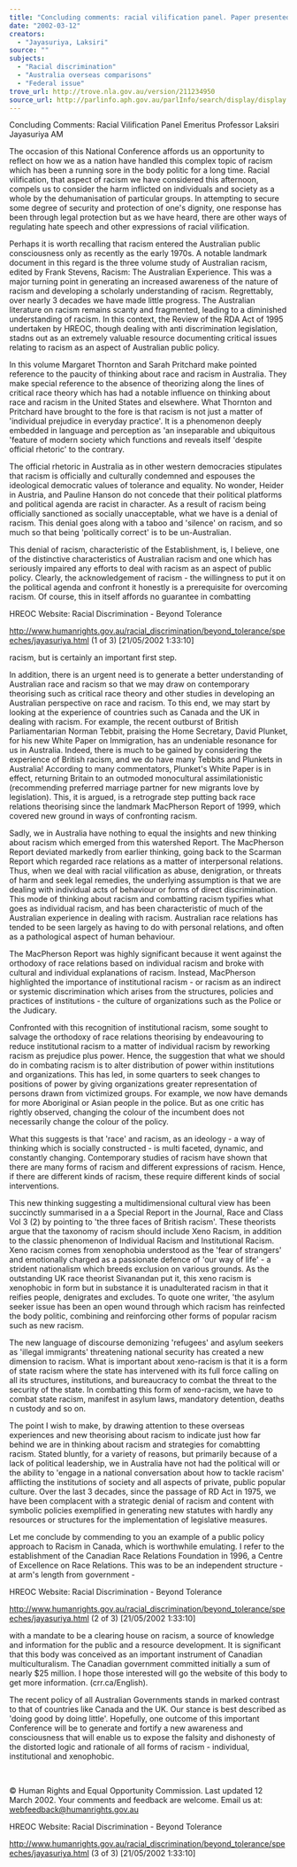 ```yaml
---
title: "Concluding comments: racial vilification panel. Paper presented at the National Conference on Racism: Beyond Tolerance, Sydney Opera House, 12-13 March 2002, organised by the Human Rights and Equal Opportunity Commission."
date: "2002-03-12"
creators:
  - "Jayasuriya, Laksiri"
source: ""
subjects:
  - "Racial discrimination"
  - "Australia overseas comparisons"
  - "Federal issue"
trove_url: http://trove.nla.gov.au/version/211234950
source_url: http://parlinfo.aph.gov.au/parlInfo/search/display/display.w3p;query=Id%3A%22media/pressrel/E0M66%22
---
```


 Concluding Comments: Racial Vilification Panel Emeritus Professor Laksiri Jayasuriya AM

 The occasion of this National Conference affords us an opportunity to reflect on how we as a nation have handled this complex topic of racism which has been a running sore in the body politic for a long time. Racial vilification, that aspect of racism we have considered this afternoon, compels us to consider the harm inflicted on individuals and society as a whole by the dehumanisation of particular groups. In attempting to secure some degree of security and protection of one's dignity, one response has been through legal protection but as we have heard, there are other ways of regulating hate speech and other expressions of racial vilification.

 Perhaps it is worth recalling that racism entered the Australian public consciousness only as recently as the early 1970s. A notable landmark document in this regard is the three volume study of Australian racism, edited by Frank Stevens, Racism: The Australian Experience. This was a major turning point in generating an increased awareness of the nature of racism and developing a scholarly understanding of racism. Regrettably, over nearly 3 decades we have made little progress. The Australian literature on racism remains scanty and fragmented, leading to a diminished understanding of racism. In this context, the Review of the RDA Act of 1995 undertaken by HREOC, though dealing with anti discrimination legislation, stadns out as an extremely valuable resource documenting critical issues relating to racism as an aspect of Australian public policy.

 In this volume Margaret Thornton and Sarah Pritchard make pointed reference to the paucity of thinking about race and racism in Australia. They make special reference to the absence of theorizing along the lines of critical race theory which has had a notable influence on thinking about race and racism in the United States and elsewhere. What Thornton and Pritchard have brought to the fore is that racism is not just a matter of 'individual prejudice in everyday practice'. It is a phenomenon deeply embedded in language and perception as 'an inseparable and ubiquitous 'feature of modern society which functions and reveals itself 'despite official rhetoric' to the contrary.

 The official rhetoric in Australia as in other western democracies stipulates that racism is officially and culturally condemned and espouses the ideological democratic values of tolerance and equality. No wonder, Heider in Austria, and Pauline Hanson do not concede that their political platforms and political agenda are racist in character. As a result of racism being officially sanctioned as socially unacceptable, what we have is a denial of racism. This denial goes along with a taboo and 'silence' on racism, and so much so that being 'politically correct' is to be un-Australian.

 This denial of racism, characteristic of the Establishment, is, I believe, one of the distinctive characteristics of Australian racism and one which has seriously impaired any efforts to deal with racism as an aspect of public policy. Clearly, the acknowledgement of racism - the willingness to put it on the political agenda and confront it honestly is a prerequisite for overcoming racism. Of course, this in itself affords no guarantee in combatting

 HREOC Website: Racial Discrimination - Beyond Tolerance

 http://www.humanrights.gov.au/racial_discrimination/beyond_tolerance/speeches/jayasuriya.html (1 of 3) [21/05/2002 1:33:10]

 racism, but is certainly an important first step.

 In addition, there is an urgent need is to generate a better understanding of Australian race and racism so that we may draw on contemporary theorising such as critical race theory and other studies in developing an Australian perspective on race and racism. To this end, we may start by looking at the experience of countries such as Canada and the UK in dealing with racism. For example, the recent outburst of British Parliamentarian Norman Tebbit, praising the Home Secretary, David Plunket, for his new White Paper on Immigration, has an undeniable resonance for us in Australia. Indeed, there is much to be gained by considering the experience of British racism, and we do have many Tebbits and Plunkets in Australia! According to many commentators, Plunket's White Paper is in effect, returning Britain to an outmoded monocultural assimilationistic (recommending preferred marriage partner for new migrants love by legislation). This, it is argued, is a retrograde step putting back race relations theorising since the landmark MacPherson Report of 1999, which covered new ground in ways of confronting racism.

 Sadly, we in Australia have nothing to equal the insights and new thinking about racism which emerged from this watershed Report. The MacPherson Report deviated markedly from earlier thinking, going back to the Scarman Report which regarded race relations as a matter of interpersonal relations. Thus, when we deal with racial vilification as abuse, denigration, or threats of harm and seek legal remedies, the underlying assumption is that we are dealing with individual acts of behaviour or forms of direct discrimination. This mode of thinking about racism and combatting racism typifies what goes as individual racism, and has been characteristic of much of the Australian experience in dealing with racism. Australian race relations has tended to be seen largely as having to do with personal relations, and often as a pathological aspect of human behaviour.

 The MacPherson Report was highly significant because it went against the orthodoxy of race relations based on individual racism and broke with cultural and individual explanations of racism. Instead, MacPherson highlighted the importance of institutional racism - or racism as an indirect or systemic discrimination which arises from the structures, policies and practices of institutions - the culture of organizations such as the Police or the Judicary.

 Confronted with this recognition of institutional racism, some sought to salvage the orthodoxy of race relations theorising by endeavouring to reduce institutional racism to a matter of individual racism by reworking racism as prejudice plus power. Hence, the suggestion that what we should do in combating racism is to alter distribution of power within institutions and organizations. This has led, in some quarters to seek changes to positions of power by giving organizations greater representation of persons drawn from victimized groups. For example, we now have demands for more Aboriginal or Asian people in the police. But as one critic has rightly observed, changing the colour of the incumbent does not necessarily change the colour of the policy.

 What this suggests is that 'race' and racism, as an ideology - a way of thinking which is socially constructed - is multi faceted, dynamic, and constantly changing. Contemporary studies of racism have shown that there are many forms of racism and different expressions of racism. Hence, if there are different kinds of racism, these require different kinds of social interventions.

 This new thinking suggesting a multidimensional cultural view has been succinctly summarised in a a Special Report in the Journal, Race and Class Vol 3 (2) by pointing to 'the three faces of British racism'. These theorists argue that the taxonomy of racism should include Xeno Racism, in addition to the classic phenomenon of Individual Racism and Institutional Racism. Xeno racism comes from xenophobia understood as the 'fear of strangers' and emotionally charged as a passionate defence of 'our way of life' - a strident nationalism which breeds exclusion on various grounds. As the outstanding UK race theorist Sivanandan put it, this xeno racism is xenophobic in form but in substance it is unadulterated racism in that it reifies people, denigrates and excludes. To quote one writer, 'the asylum seeker issue has been an open wound through which racism has reinfected the body politic, combining and reinforcing other forms of popular racism such as new racism.

 The new language of discourse demonizing 'refugees' and asylum seekers as 'illegal immigrants' threatening national security has created a new dimension to racism. What is important about xeno-racism is that it is a form of state racism where the state has intervened with its full force calling on all its structures, institutions, and bureaucracy to combat the threat to the security of the state. In combatting this form of xeno-racism, we have to combat state racism, manifest in asylum laws, mandatory detention, deaths n custody and so on.

 The point I wish to make, by drawing attention to these overseas experiences and new theorising about racism to indicate just how far behind we are in thinking about racism and strategies for comabtting racism. Stated bluntly, for a variety of reasons, but primarily because of a lack of political leadership, we in Australia have not had the political will or the ability to 'engage in a national conversation about how to tackle racism' afflicting the institutions of society and all aspects of private, public popular culture. Over the last 3 decades, since the passage of RD Act in 1975, we have been complacent with a strategic denial of racism and content with symbolic policies exemplified in generating new statutes with hardly any resources or structures for the implementation of legislative measures.

 Let me conclude by commending to you an example of a public policy approach to Racism in Canada, which is worthwhile emulating. I refer to the establishment of the Canadian Race Relations Foundation in 1996, a Centre of Excellence on Race Relations. This was to be an independent structure - at arm's length from government -

 HREOC Website: Racial Discrimination - Beyond Tolerance

 http://www.humanrights.gov.au/racial_discrimination/beyond_tolerance/speeches/jayasuriya.html (2 of 3) [21/05/2002 1:33:10]

 with a mandate to be a clearing house on racism, a source of knowledge and information for the public and a resource development. It is significant that this body was conceived as an important instrument of Canadian multiculturalism. The Canadian government committed initially a sum of nearly $25 million. I hope those interested will go the website of this body to get more information. (crr.ca/English).

 The recent policy of all Australian Governments stands in marked contrast to that of countries like Canada and the UK. Our stance is best described as 'doing good by doing little'. Hopefully, one outcome of this important Conference will be to generate and fortify a new awareness and consciousness that will enable us to expose the falsity and dishonesty of the distorted logic and rationale of all forms of racism - individual, institutional and xenophobic.

  

 © Human Rights and Equal Opportunity Commission. Last updated 12 March 2002. Your comments and feedback are welcome. Email us at: webfeedback@humanrights.gov.au

 HREOC Website: Racial Discrimination - Beyond Tolerance

 http://www.humanrights.gov.au/racial_discrimination/beyond_tolerance/speeches/jayasuriya.html (3 of 3) [21/05/2002 1:33:10]


